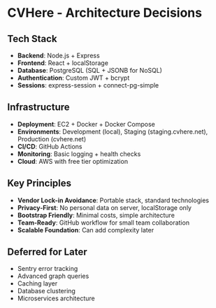 # CVHere - Architecture Decisions

## Tech Stack
- **Backend**: Node.js + Express
- **Frontend**: React + localStorage
- **Database**: PostgreSQL (SQL + JSONB for NoSQL)
- **Authentication**: Custom JWT + bcrypt
- **Sessions**: express-session + connect-pg-simple

## Infrastructure
- **Deployment**: EC2 + Docker + Docker Compose
- **Environments**: Development (local), Staging (staging.cvhere.net), Production (cvhere.net)
- **CI/CD**: GitHub Actions
- **Monitoring**: Basic logging + health checks
- **Cloud**: AWS with free tier optimization

## Key Principles
- **Vendor Lock-in Avoidance**: Portable stack, standard technologies
- **Privacy-First**: No personal data on server, localStorage only
- **Bootstrap Friendly**: Minimal costs, simple architecture
- **Team-Ready**: GitHub workflow for small team collaboration
- **Scalable Foundation**: Can add complexity later

## Deferred for Later
- Sentry error tracking
- Advanced graph queries
- Caching layer
- Database clustering
- Microservices architecture